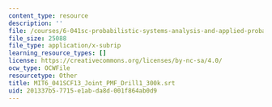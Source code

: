 ```yaml
---
content_type: resource
description: ''
file: /courses/6-041sc-probabilistic-systems-analysis-and-applied-probability-fall-2013/201337b57715e1abda8d001f864ab0d9_MIT6_041SCF13_Joint_PMF_Drill1_300k.srt
file_size: 25088
file_type: application/x-subrip
learning_resource_types: []
license: https://creativecommons.org/licenses/by-nc-sa/4.0/
ocw_type: OCWFile
resourcetype: Other
title: MIT6_041SCF13_Joint_PMF_Drill1_300k.srt
uid: 201337b5-7715-e1ab-da8d-001f864ab0d9
---
```

